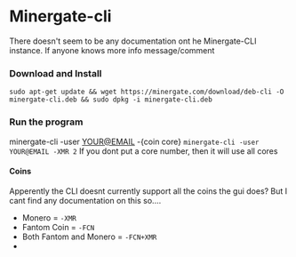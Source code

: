 # Minergate-cli

There doesn't seem to be any documentation ont he Minergate-CLI instance. If anyone knows more info message/comment

### Download and Install

``` sudo apt-get update && wget https://minergate.com/download/deb-cli -O minergate-cli.deb && sudo dpkg -i minergate-cli.deb ```

### Run the program

minergate-cli -user <YOUR@EMAIL> -{coin core}
``` minergate-cli -user YOUR@EMAIL -XMR 2 ```
If you dont put a core number, then it will use all cores


#### Coins
Apperently the CLI doesnt currently support all the coins the gui does? But I cant find any documentation on this so....


* Monero = `-XMR` 
* Fantom Coin = `-FCN` 
* Both Fantom and Monero = `-FCN+XMR` 
* 



